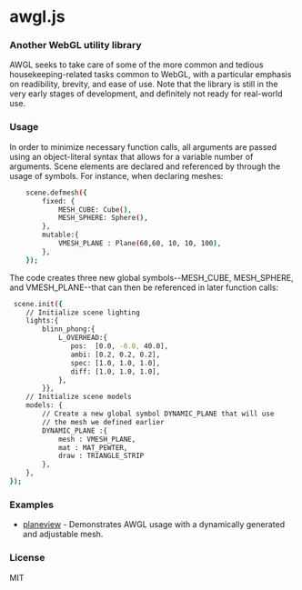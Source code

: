 # awgl.js
### Another WebGL utility library
AWGL seeks to take care of some of the more common and tedious housekeeping-related tasks common to WebGL, with a particular emphasis on readibility, brevity, and ease of use. Note that the library is still in the very early stages of development, and definitely not ready for real-world use.   

### Usage
In order to minimize necessary function calls, all arguments are passed using an object-literal syntax that allows for a variable number of arguments. Scene elements are declared and referenced by through the usage of symbols. For instance, when declaring meshes:
```sh
    scene.defmesh({
        fixed: {
            MESH_CUBE: Cube(),
            MESH_SPHERE: Sphere(),
        },
	    mutable:{
	        VMESH_PLANE : Plane(60,60, 10, 10, 100),
	    },
    });   
```
The code creates three new global symbols--MESH_CUBE, MESH_SPHERE, and VMESH_PLANE--that can then be referenced in later function calls:

```sh
 scene.init({
    // Initialize scene lighting
	lights:{
	    blinn_phong:{
	    	L_OVERHEAD:{
		       pos:  [0.0, -0.0, 40.0],
		       ambi: [0.2, 0.2, 0.2],
		       spec: [1.0, 1.0, 1.0],
		       diff: [1.0, 1.0, 1.0],
		    },
	    }},
	// Initialize scene models
	models: {
	    // Create a new global symbol DYNAMIC_PLANE that will use
	    // the mesh we defined earlier
	    DYNAMIC_PLANE :{
		    mesh : VMESH_PLANE,
		    mat : MAT_PEWTER,
		    draw : TRIANGLE_STRIP
	    },
	},
});
```
### Examples

* [planeview] - Demonstrates AWGL usage with a dynamically generated and adjustable mesh. 

### License
MIT 

   [planeview]: <>
  